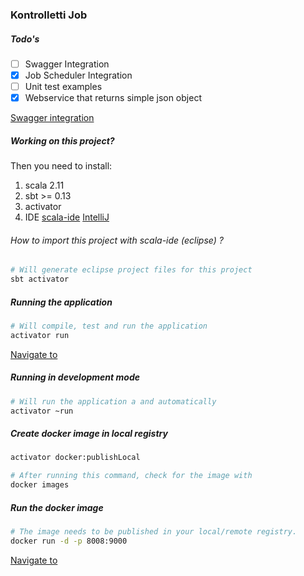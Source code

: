 ### Kontrolletti Job

##### Todo's
- [ ] Swagger Integration
- [x] Job Scheduler Integration
- [ ] Unit test examples
- [x] Webservice that returns simple json object
  
[Swagger integration](https://github.com/swagger-api/swagger-core/tree/develop_scala-2.11/modules/swagger-play2)  



##### Working on this project?
Then you need to install:  
1. scala 2.11
2. sbt >= 0.13
1. activator  
1. IDE [scala-ide](http://scala-ide.org/) [IntelliJ](https://www.jetbrains.com/idea/features/scala.html)  

###### How to import this project with scala-ide (eclipse) ?
```sh
# Will generate eclipse project files for this project
sbt activator
```


##### Running the application
```sh
# Will compile, test and run the application
activator run
```
[Navigate to](http://localhost:9000/v1/repositories)

##### Running in development mode
```sh
# Will run the application a and automatically 
activator ~run
```

##### Create docker image in local registry

```sh
activator docker:publishLocal

# After running this command, check for the image with
docker images
```
 
##### Run the docker image  

```sh
# The image needs to be published in your local/remote registry.
docker run -d -p 8008:9000
```  
[Navigate to](http://localhost:9000/v1/repositories)







